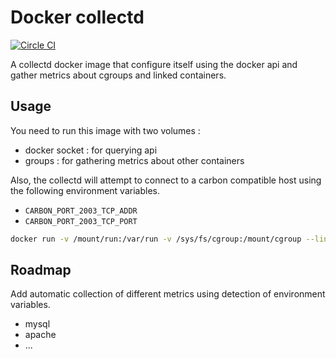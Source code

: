 # Docker collectd 

[![Circle CI](https://circleci.com/gh/dstendardi/docker-collectd.svg?style=shield)](https://circleci.com/gh/dstendardi/docker-collectd)

A collectd docker image that configure itself using the docker api and gather metrics about cgroups and linked containers.

## Usage

You need to run this image with two volumes :

 * docker socket : for querying api
 * groups : for gathering metrics about other containers

Also, the collectd will attempt to connect to a carbon compatible host using the following environment variables.

 * `CARBON_PORT_2003_TCP_ADDR`
 * `CARBON_PORT_2003_TCP_PORT` 

```sh
docker run -v /mount/run:/var/run -v /sys/fs/cgroup:/mount/cgroup --link graphite:carbon -ti qay.io/dstendardi/collectd
```

## Roadmap

Add automatic collection of different metrics using detection of environment variables.

 * mysql
 * apache
 * ...

